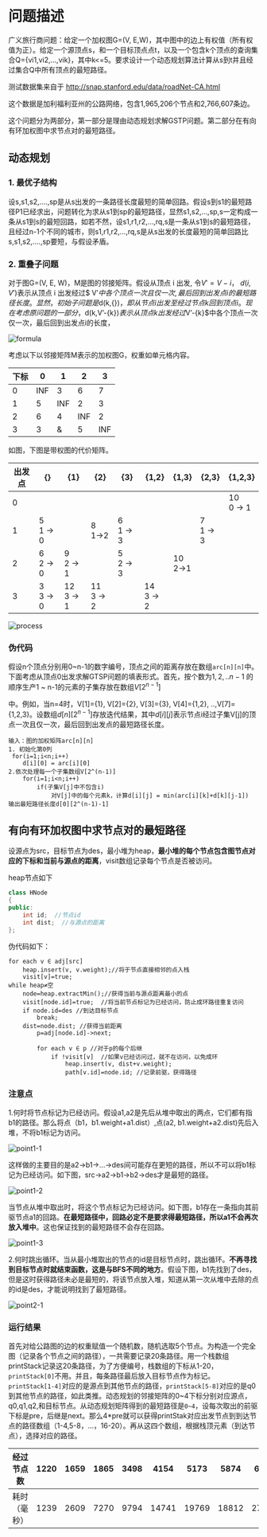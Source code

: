 # 问题描述

广义旅行商问题：给定一个加权图G=(V, E,W)，其中图中的边上有权值（所有权值为正）。给定一个源顶点s，和一个目标顶点点t，以及一个包含k个顶点的查询集合Q={vi1,vi2,…,vik}，其中k<=5。要求设计一个动态规划算法计算从s到t并且经过集合Q中所有顶点的最短路径。

测试数据集来自于 http://snap.stanford.edu/data/roadNet-CA.html

这个数据是加利福利亚州的公路网络，包含1,965,206个节点和2,766,607条边。

这个问题分为两部分，第一部分是理由动态规划求解GSTP问题。第二部分在有向有环加权图中求节点对的最短路径。

## 动态规划

### 1. 最优子结构

设s,s1,s2,….,sp是从s出发的一条路径长度最短的简单回路。假设s到s1的最短路径P1已经求出，问题转化为求从s1到sp的最短路径，显然s1,s2,…,sp,s一定构成一条从s1到s的最短回路，如若不然，设s1,r1,r2,…,rq,s是一条从s1到s的最短路径，且经过n-1个不同的城市，则s1,r1,r2,…,rq,s是从s出发的长度最短的简单回路比s,s1,s2,….,sp要短，与假设矛盾。

### 2. 重叠子问题

对于图G=(V, E, W)，M是图的邻接矩阵。假设从顶点 i 出发, 令$V′= V - { i}$， $d( i, V′ )$表示从顶点 i 出发经过$ V′$中各个顶点一次且仅一次, 最后回到出发点 i 的最短路径长度。显然，初始子问题是$d(k,\{\})$，即从节点i出发至经过节点k回到顶点i。现在考虑原问题的一部分，$d(k,V’-{k})$表示从顶点k出发经过$V’-{k}$中各个顶点一次仅一次，最后回到出发点i的长度，

![formula](formula.png)

考虑以下以邻接矩阵M表示的加权图G，权重如单元格内容。

| 下标 | 0    | 1    | 2    | 3    |
| ---- | ---- | ---- | ---- | ---- |
| 0    | INF  | 3    | 6    | 7    |
| 1    | 5    | INF  | 2    | 3    |
| 2    | 6    | 4    | INF  | 2    |
| 3    | 3    | &    | 5    | INF  |

如图，下图是带权图的代价矩阵。

| 出发点 | {}            | {1}            | {2}            | {3}           | {1,2}          | {1,3}        | {2,3}         | {1,2,3}        |
| ------ | ------------- | -------------- | -------------- | ------------- | -------------- | ------------ | ------------- | -------------- |
| 0      |               |                |                |               |                |              |               | 10<br />0 -> 1 |
| 1      | 5<br />1 -> 0 |                | 8<br />1->2    | 6<br />1 -> 3 |                |              | 7<br />1 -> 3 |                |
| 2      | 6<br />2 -> 0 | 9<br />2 -> 1  |                | 5<br />2 -> 3 |                | 10<br />2->1 |               |                |
| 3      | 3<br />3 -> 0 | 12<br />3 -> 1 | 11<br />3 -> 2 |               | 14<br />3 -> 2 |              |               |                |

![process](process.png)

### 伪代码

假设n个顶点分别用0~n-1的数字编号，顶点之间的距离存放在数组`arc[n][n]`中。下面考虑从顶点0出发求解GTSP问题的填表形式。首先，按个数为$1,2,..n-1$ 的顺序生产1 ~ n-1的元素的子集存放在数组$V[2^{n-1}]$

中。例如，当n=4时，V[1]={1},  V[2]={2}, V[3]={3}, V[4]={1,2}, ..,V[7]={1,2,3}。设数组$d[n][2^{n-1}]$存放迭代结果，其中$d[i][j]$表示节点i经过子集V[j]的顶点一次且仅一次，最后回到出发点的最短路径长度。

```
输入：图的加权矩阵arc[n][n]
1. 初始化第0列
 for(i=1;i<n;i++)
 	d[i][0] = arc[i][0]
2.依次处理每一个子集数组V[2^(n-1)]
	for(i=1;i<n;i++)
		if(子集V[j]中不包含i)
			对V[j]中的每个元素k，计算d[i][j] = min(arc[i][k]+d[k][j-1])
输出最短路径长度d[0][2^(n-1)-1]
```



## 有向有环加权图中求节点对的最短路径

设源点为src，目标节点为des，最小堆为heap，**最小堆的每个节点包含图节点对应的下标和当前与源点的距离**，visit数组记录每个节点是否被访问。

heap节点如下

```cpp
class HNode
{
public:
	int id;  //节点id
	int dist;  //与源点的距离
};
```

伪代码如下：

```
for each v ∈ adj[src]
	heap.insert(v, v.weight);//将于节点直接相邻的点入栈
	visit[v]=true;
while heap≠空
	node=heap.extractMin();//获得当前与源点距离最小的点
	visit[node.id]=true;  //将当前节点标记为已经访问，防止成环路径重复访问
	if node.id=des //到达目标节点
		break;
	dist=node.dist; //获得当前距离
		p=adj[node.id]->next;
		
		for each v ∈ p //对于p的每个后继
			if !visit[v]  //如果v已经访问过，就不在访问，以免成环
				heap.insert(v, dist+v.weight);
				path[v.id]=node.id; //记录前驱，获得路径

```

### 注意点

1.何时将节点标记为已经访问。假设a1,a2是先后从堆中取出的两点，它们都有指b1的路径。那么将点（b1，b1.weight+a1.dist）,点(a2, b1.weight+a2.dist)先后入堆，不将b1标记为访问。

![point1-1](point1-1.png)

这样做的主要目的是a2->b1->…->des间可能存在更短的路径，所以不可以将b1标记为已经访问。如下图，src->a2->b1->b2->des才是最短的路径。

![point1-2](point1-2.png)

当节点从堆中取出时，将这个节点标记为已经访问。如下图，b1存在一条指向其前驱节点a1的回路。**在最短路径中，回路必定不是要求得最短路径，所以a1不会再次放入堆中**。这也保证找到的最短路径不会存在回路。

![point1-3](point1-3.png)

2.何时跳出循环。当从最小堆取出的节点的id是目标节点时，跳出循环。**不再寻找到目标节点时就结束函数，这是与BFS不同的地方**。假设下图，b1先找到了des，但是这时获得路径未必是最短的，将该节点放入堆，知道从第一次从堆中去除的点的id是des，才能说明找到了最短路径。

![point2-1](point2-1.png)



### 运行结果

首先对给公路图的边的权重赋值一个随机数，随机选取5个节点。为构造一个完全图（记录各个节点之间的路径），一共需要记录20条路径。用一个栈数组printStack记录这20条路径，为了方便编号，栈数组的下标从1-20，`printStack[0]`不用。并且，每条路径最后放入目标节点作为标记。`printStack[1-4]`对应的是源点到其他节点的路径，`printStack[5-8]`对应的是q0到其他节点的路径，如此类推。动态规划的邻接矩阵的0~4下标分别对应源点，q0,q1,q2,和目标节点。从动态规划矩阵得到的最短路径是`0~4`，设每次取出的前驱下标是pre，后继是next。那么4*pre就可以获得printStak对应出发节点到到达节点的路径数组（1-4,5-8，…，16-20）。再从这四个数组，根据栈顶元素（到达节点），选择对应的路径。

| 经过节点数   | 1220 | 1659 | 1865 | 3498 | 4154  | 5173  | 5874  | 6286  |
| ------------ | ---- | ---- | ---- | ---- | ----- | ----- | ----- | ----- |
| 耗时（毫秒） | 1239 | 2609 | 7270 | 9794 | 14741 | 19769 | 18812 | 27422 |
